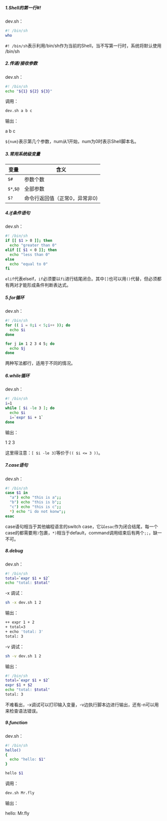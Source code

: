##### 1.Shell的第一行#!

dev.sh：

```sh
#! /bin/sh
who
```

`#! /bin/sh`表示利用/bin/sh作为当前的Shell，当不写第一行时，系统将默认使用 /bin/sh

##### 2.传递/接收参数

dev.sh：

```sh
#! /bin/sh
echo "${1} ${2} ${3}"
```

调用：

```sh
dev.sh a b c
```

输出：

a b c

`${num}`表示第几个参数，num从1开始，num为0时表示Shell脚本名。

##### 3.常用系统级变量

|变量|含义|
|---|---|
|`$#`|参数个数|
|`$*`,`$@`|全部参数|
|`$?`|命令行返回值（正常0，异常非0)|

##### 4.if条件语句

dev.sh：

```sh
#! /bin/sh
if [[ $1 > 0 ]]; then
  echo "greater than 0"
elif [[ $1 < 0 ]]; then
  echo "less than 0"
else
  echo "equal to 0"
fi
```

`elif`代表elseif，`if`必须要以`fi`进行结尾闭合。其中`[]`也可以用`()`代替，但必须都有两对才能形成条件判断表达式。

##### 5.for循环

dev.sh：

```sh
#! /bin/sh
for (( i = 0;i < 5;i++ )); do
  echo $i
done

for j in 1 2 3 4 5; do
  echo $j
done
```

两种写法都行，适用于不同的情况。

##### 6.while循环

dev.sh：

```sh
#! /bin/sh
i=1
while [ $i -le 3 ]; do
  echo $i
  i=`expr $i + 1`
done
```

输出：

1
2
3

这里得注意：`[ $i -le 3]`等价于`(( $i <= 3 ))`。

##### 7.case语句

dev.sh：

```sh
#! /bin/sh
case $1 in
  "a") echo "this is a";;
  "b") echo "this is b";;
  "c") echo "this is c";;
  *) echo "i do not konw";;
esac
```

case语句相当于其他编程语言的switch case，它以`esac`作为闭合结尾，每一个case的都需要用`)`包裹，`*)`相当于default，command调用结束后有两个`;;`，缺一不可。

##### 8.debug 

dev.sh：

```sh
#! /bin/sh
total=`expr $1 + $2`
echo "total: $total"
```

-x 调试：

```sh
sh -x dev.sh 1 2
```

输出：

```sh
++ expr 1 + 2
+ total=3
+ echo 'total: 3'
total: 3
```

-v 调试：

```sh
sh -v dev.sh 1 2
```

输出：

```sh
#! /bin/sh
total=`expr $1 + $2`
expr $1 + $2
echo "total: $total"
total: 3
```

不难看出，-x调试可以打印输入变量，-v边执行脚本边进行输出，还有-n可以用来检查语法错误。

##### 9.function

dev.sh：

```sh
#! /bin/sh
hello()
{
  echo "hello: $1"
}

hello $1
```

调用：

```sh
dev.sh Mr.fly
```

输出：

hello: Mr.fly